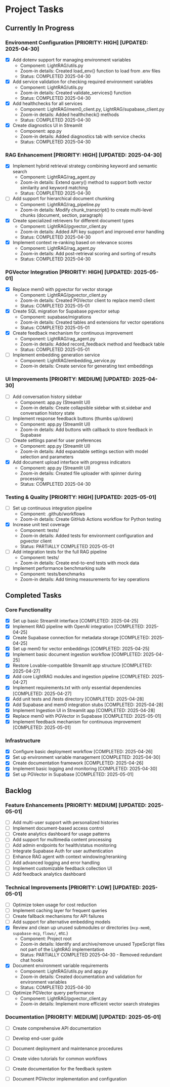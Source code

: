 
# Project Tasks

## Currently In Progress

### Environment Configuration [PRIORITY: HIGH] [UPDATED: 2025-04-30]
- [x] Add dotenv support for managing environment variables
  - Component: LightRAG/utils.py
  - Zoom-in details: Created load_env() function to load from .env files
  - Status: COMPLETED 2025-04-30
- [x] Add service validation for checking required environment variables
  - Component: LightRAG/utils.py
  - Zoom-in details: Created validate_services() function
  - Status: COMPLETED 2025-04-30
- [x] Add healthchecks for all services
  - Component: LightRAG/mem0_client.py, LightRAG/supabase_client.py
  - Zoom-in details: Added healthcheck() methods
  - Status: COMPLETED 2025-04-30
- [x] Create diagnostics UI in Streamlit
  - Component: app.py
  - Zoom-in details: Added diagnostics tab with service checks
  - Status: COMPLETED 2025-04-30

### RAG Enhancement [PRIORITY: HIGH] [UPDATED: 2025-04-30]
- [x] Implement hybrid retrieval strategy combining keyword and semantic search
  - Component: LightRAG/rag_agent.py
  - Zoom-in details: Extend query() method to support both vector similarity and keyword matching
  - Status: COMPLETED 2025-04-30
- [ ] Add support for hierarchical document chunking
  - Component: LightRAG/rag_pipeline.py
  - Zoom-in details: Modify chunk_transcript() to create multi-level chunks (document, section, paragraph)
- [x] Create specialized retrievers for different document types
  - Component: LightRAG/pgvector_client.py
  - Zoom-in details: Added API key support and improved error handling
  - Status: COMPLETED 2025-04-30
- [x] Implement context re-ranking based on relevance scores
  - Component: LightRAG/rag_agent.py
  - Zoom-in details: Add post-retrieval scoring and sorting of results
  - Status: COMPLETED 2025-04-30

### PGVector Integration [PRIORITY: HIGH] [UPDATED: 2025-05-01]
- [x] Replace mem0 with pgvector for vector storage
  - Component: LightRAG/pgvector_client.py
  - Zoom-in details: Created PGVector client to replace mem0 client
  - Status: COMPLETED 2025-05-01
- [x] Create SQL migration for Supabase pgvector setup
  - Component: supabase/migrations
  - Zoom-in details: Created tables and extensions for vector operations
  - Status: COMPLETED 2025-05-01
- [x] Create feedback mechanism for continuous improvement
  - Component: LightRAG/rag_agent.py
  - Zoom-in details: Added record_feedback method and feedback table
  - Status: COMPLETED 2025-05-01
- [ ] Implement embedding generation service
  - Component: LightRAG/embedding_service.py
  - Zoom-in details: Create service for generating text embeddings

### UI Improvements [PRIORITY: MEDIUM] [UPDATED: 2025-04-30]
- [ ] Add conversation history sidebar
  - Component: app.py (Streamlit UI)
  - Zoom-in details: Create collapsible sidebar with st.sidebar and conversation history state
- [ ] Implement response feedback buttons (thumbs up/down)
  - Component: app.py (Streamlit UI)
  - Zoom-in details: Add buttons with callback to store feedback in Supabase
- [ ] Create settings panel for user preferences
  - Component: app.py (Streamlit UI)
  - Zoom-in details: Add expandable settings section with model selection and parameters
- [x] Add document upload interface with progress indicators
  - Component: app.py (Streamlit UI)
  - Zoom-in details: Created file uploader with spinner during processing
  - Status: COMPLETED 2025-04-30

### Testing & Quality [PRIORITY: HIGH] [UPDATED: 2025-05-01]
- [ ] Set up continuous integration pipeline
  - Component: .github/workflows
  - Zoom-in details: Create GitHub Actions workflow for Python testing
- [x] Increase unit test coverage
  - Component: tests/
  - Zoom-in details: Added tests for environment configuration and pgvector client
  - Status: PARTIALLY COMPLETED 2025-05-01
- [ ] Add integration tests for the full RAG pipeline
  - Component: tests/
  - Zoom-in details: Create end-to-end tests with mock data
- [ ] Implement performance benchmarking suite
  - Component: tests/benchmarks
  - Zoom-in details: Add timing measurements for key operations

## Completed Tasks

### Core Functionality
- [x] Set up basic Streamlit interface [COMPLETED: 2025-04-25]
- [x] Implement RAG pipeline with OpenAI integration [COMPLETED: 2025-04-25]
- [x] Create Supabase connection for metadata storage [COMPLETED: 2025-04-25]
- [x] Set up mem0 for vector embeddings [COMPLETED: 2025-04-25]
- [x] Implement basic document ingestion workflow [COMPLETED: 2025-04-25]
- [x] Restore Lovable-compatible Streamlit app structure [COMPLETED: 2025-04-27]
- [x] Add core LightRAG modules and ingestion pipeline [COMPLETED: 2025-04-27]
- [x] Implement requirements.txt with only essential dependencies [COMPLETED: 2025-04-27]
- [x] Add unit tests and /tests directory [COMPLETED: 2025-04-28]
- [x] Add Supabase and mem0 integration stubs [COMPLETED: 2025-04-28]
- [x] Implement Ingestion UI in Streamlit app [COMPLETED: 2025-04-28]
- [x] Replace mem0 with PGVector in Supabase [COMPLETED: 2025-05-01]
- [x] Implement feedback mechanism for continuous improvement [COMPLETED: 2025-05-01]

### Infrastructure
- [x] Configure basic deployment workflow [COMPLETED: 2025-04-26]
- [x] Set up environment variable management [COMPLETED: 2025-04-30]
- [x] Create documentation framework [COMPLETED: 2025-04-26]
- [x] Implement basic logging and monitoring [COMPLETED: 2025-04-30]
- [x] Set up PGVector in Supabase [COMPLETED: 2025-05-01]

## Backlog

### Feature Enhancements [PRIORITY: MEDIUM] [UPDATED: 2025-05-01]
- [ ] Add multi-user support with personalized histories
- [ ] Implement document-based access control
- [ ] Create analytics dashboard for usage patterns
- [ ] Add support for multimedia content processing
- [ ] Add admin endpoints for health/status monitoring
- [ ] Integrate Supabase Auth for user authentication
- [ ] Enhance RAG agent with context windowing/reranking
- [ ] Add advanced logging and error handling
- [ ] Implement customizable feedback collection UI
- [ ] Add feedback analytics dashboard

### Technical Improvements [PRIORITY: LOW] [UPDATED: 2025-05-01]
- [ ] Optimize token usage for cost reduction
- [ ] Implement caching layer for frequent queries
- [ ] Create fallback mechanisms for API failures
- [ ] Add support for alternative embedding models
- [x] Review and clean up unused submodules or directories (`mcp-mem0`, `supabase-mcp`, `flows/`, etc.)
  - Component: Project root
  - Zoom-in details: Identify and archive/remove unused TypeScript files not part of the LightRAG implementation
  - Status: PARTIALLY COMPLETED 2025-04-30 - Removed redundant chat hooks
- [x] Document environment variable requirements
  - Component: LightRAG/utils.py and app.py
  - Zoom-in details: Created documentation and validation for environment variables
  - Status: COMPLETED 2025-04-30
- [ ] Optimize PGVector query performance
  - Component: LightRAG/pgvector_client.py
  - Zoom-in details: Implement more efficient vector search strategies

### Documentation [PRIORITY: MEDIUM] [UPDATED: 2025-05-01]
- [ ] Create comprehensive API documentation
- [ ] Develop end-user guide
- [ ] Document deployment and maintenance procedures
- [ ] Create video tutorials for common workflows
- [ ] Create documentation for the feedback system
- [ ] Document PGVector implementation and configuration

